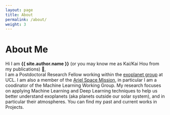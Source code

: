 ```yaml
---
layout: page
title: About
permalink: /about/
weight: 3
---
```


# **About Me**

Hi I am **{{ site.author.name }}** (or you may know me as Kai/Kai Hou from my publications) :wave:,<br>
I am a Postdoctoral Research Fellow working within the [exoplanet group](https://www.ucl.ac.uk/exoplanets/research) at UCL. I am also a member of the [Ariel Space Mission]((https://arielmission.space/)), in particular I am a coodinator of the Machine Learning Working Group. My research focuses on applying Machine Learning and Deep Learning techniques to help us better understand exoplanets (aka planets outside our solar system), and in particular their atmospheres. You can find my past and current works in Projects. 


<!-- <div class="row">
{% include about/skills.html title="Data Science Skills" source=site.data.programming-skills %}
{% include about/skills.html title="Other Skills" source=site.data.other-skills %}
</div>

<div class="row">
{% include about/timeline.html %}
</div> -->